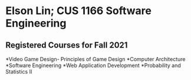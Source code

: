 # Elson Lin; CUS 1166 Software Engineering

## Registered Courses for Fall 2021
*Video Game Design- Principles of Game Design
*Computer Architecture
*Software Engineering
*Web Application Development
*Probability and Statistics II

